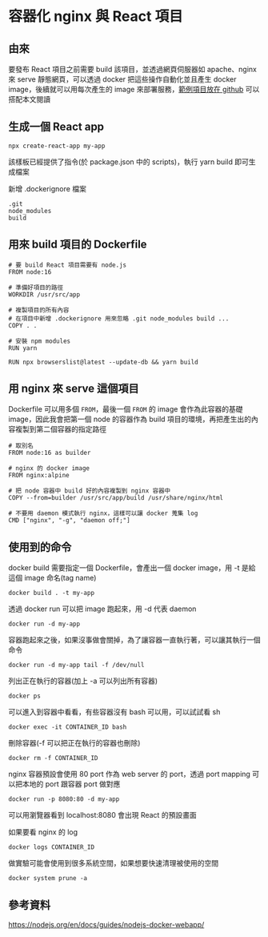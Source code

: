 # 容器化 nginx 與 React 項目

## 由來

要發布 React 項目之前需要 build 該項目，並透過網頁伺服器如 apache、nginx 來 serve 靜態網頁，可以透過 docker 把這些操作自動化並且產生 docker image，後續就可以用每次產生的 image 來部署服務，[範例項目放在 github](https://github.com/xralphack/dockerize-nginx-react "xralphack/dockerize-nginx-react") 可以搭配本文閱讀

## 生成一個 React app

```
npx create-react-app my-app
```

該樣板已經提供了指令(於 package.json 中的 scripts)，執行 yarn build 即可生成檔案

新增 .dockerignore 檔案

```
.git
node_modules
build
```

## 用來 build 項目的 Dockerfile

```
# 要 build React 項目需要有 node.js
FROM node:16

# 準備好項目的路徑
WORKDIR /usr/src/app

# 複製項目的所有內容
# 在項目中新增 .dockerignore 用來忽略 .git node_modules build ...
COPY . .

# 安裝 npm modules
RUN yarn

RUN npx browserslist@latest --update-db && yarn build

```

## 用 nginx 來 serve 這個項目

Dockerfile 可以用多個 `FROM`，最後一個 `FROM` 的 image 會作為此容器的基礎 image，因此我會把第一個 node 的容器作為 build 項目的環境，再把產生出的內容複製到第二個容器的指定路徑

```
# 取別名
FROM node:16 as builder

# nginx 的 docker image
FROM nginx:alpine

# 把 node 容器中 build 好的內容複製到 nginx 容器中
COPY --from=builder /usr/src/app/build /usr/share/nginx/html

# 不要用 daemon 模式執行 nginx，這樣可以讓 docker 蒐集 log
CMD ["nginx", "-g", "daemon off;"]
```

## 使用到的命令

docker build 需要指定一個 Dockerfile，會產出一個 docker image，用 -t 是給這個 image 命名(tag name)

```
docker build . -t my-app
```

透過 docker run 可以把 image 跑起來，用 -d 代表 daemon

```
docker run -d my-app
```

容器跑起來之後，如果沒事做會關掉，為了讓容器一直執行著，可以讓其執行一個命令

```
docker run -d my-app tail -f /dev/null
```

列出正在執行的容器(加上 -a 可以列出所有容器)

```
docker ps
```

可以進入到容器中看看，有些容器沒有 bash 可以用，可以試試看 sh

```
docker exec -it CONTAINER_ID bash
```

刪除容器(-f 可以把正在執行的容器也刪除)

```
docker rm -f CONTAINER_ID
```

nginx 容器預設會使用 80 port 作為 web server 的 port，透過 port mapping 可以把本地的 port 跟容器 port 做對應

```
docker run -p 8080:80 -d my-app
```

可以用瀏覽器看到 localhost:8080 會出現 React 的預設畫面

如果要看 nginx 的 log

```
docker logs CONTAINER_ID
```

做實驗可能會使用到很多系統空間，如果想要快速清理被使用的空間

```
docker system prune -a
```

## 參考資料

https://nodejs.org/en/docs/guides/nodejs-docker-webapp/
